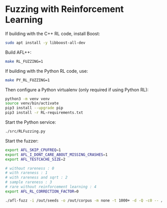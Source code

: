 # Fuzzing with Reinforcement Learning

If building with the C++ RL code, install Boost:

```bash
sudo apt install -y libboost-all-dev
```

Build AFL++:

```bash
make RL_FUZZING=1
```

If building with the Python RL code, use:

```bash
make PY_RL_FUZZING=1
```

Then configure a Python virtualenv (only required if using Python RL):

```bash
python3 -m venv venv
source venv/bin/activate
pip3 install --upgrade pip
pip3 install -r RL-requirements.txt
```

Start the Python service:

```bash
./src/RLFuzzing.py
```

Start the fuzzer:

```bash
export AFL_SKIP_CPUFREQ=1
export AFL_I_DONT_CARE_ABOUT_MISSING_CRASHES=1
export AFL_TESTCACHE_SIZE=2

# without rareness : 0
# with rareness : 1
# with rareness and sqrt : 2
# sample rareness : 3
# rare without reinforcement learning : 4
export AFL_RL_CORRECTION_FACTOR=0

./afl-fuzz -i /out/seeds -o /out/corpus -m none -t 1000+ -d -Q -c0 -- /out/fuzz_target 2147483647
```
